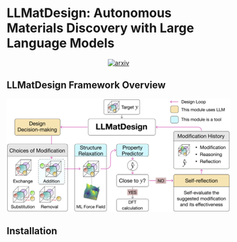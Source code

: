 # LLMatDesign: Autonomous Materials Discovery with Large Language Models

<div align="center">

[![arxiv](https://img.shields.io/badge/arxiv-blue)]()

</div>

## LLMatDesign Framework Overview
<p align="center">
<img align="middle" src="./assets/overview.png" alt="LLMatDesign framework overview" width="800" />
</p>

## Installation
